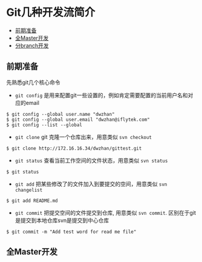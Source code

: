 # Git几种开发流简介

* [前期准备](#pre)
* [全Master开发](#allmaster)
* [分branch开发](#branch)


<a name="pre"></a>
## 前期准备
先熟悉git几个核心命令

* `git config` 是用来配置git一些设置的，例如肯定需要配置的当前用户名和对应的email
```shell
$ git config --global user.name "dwzhan"
$ git config --global user.email "dwzhan@iflytek.com"
$ git config --list --global
```

* `git clone` git 克隆一个仓库出来，用意类似 `svn checkout`
```test
$ git clone http://172.16.16.34/dwzhan/gittest.git
```

* `git status` 查看当前工作空间的文件状态，用意类似 `svn status`
```test
$ git status
```

* `git add` 把某些修改了的文件加入到要提交的空间，用意类似 `svn changelist`
```test
$ git add README.md
```

* `git commit` 把提交空间的文件提交到仓库, 用意类似 `svn commit`. 区别在于git是提交到本地仓库svn是提交到中心仓库
```test
$ git commit -m "Add test word for read me file"
```

<a name="allmaster"></a>
## 全Master开发

